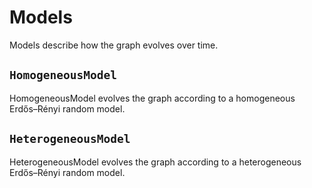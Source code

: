 # Models

Models describe how the graph evolves over time.

## `HomogeneousModel`

HomogeneousModel evolves the graph according to a homogeneous
Erdős–Rényi random model.

## `HeterogeneousModel`

HeterogeneousModel evolves the graph according to a heterogeneous
Erdős–Rényi random model.
